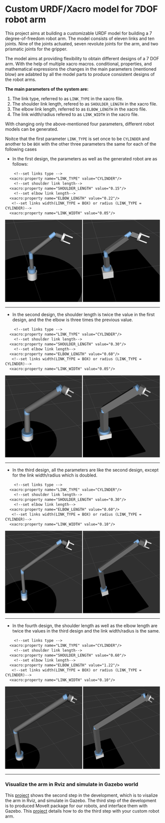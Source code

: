 # Custom URDF/Xacro model for 7DOF robot arm
This project aims at building a customizable URDF model for building a 7 degree-of-freedom robot arm. The model consists of eleven links and ten joints. Nine of the joints actuated, seven revolute joints for the arm, and two prismatic joints for the gripper. 

The model aims at providing flexibility to obtain different designs of a 7 DOF arm. With the help of multiple xacro macros. conditional, properties, and mathematical expressions the changes in the main parameters (mentioned blow) are adabted by all the model parts to produce consistent designs of the robot arms.

**The main parameters of the system are:**
 1. The link type, referred to as `LINK_TYPE` in the xacro file.
 2. The shoulder link length, refered to as `SHOULDER_LENGTH` in the xacro file.
 3. The elbow link length, referred to as `ELBOW_LENGTH` in the xacro file.
 4. The link width/radius refered to as `LINK_WIDTH` in the xacro file.
 

With changing only the above-mentioned four parameters, different robot models can be generated.

Noitce that the first parameter `LINK_TYPE` is set once to be `CYLINDER` and another to be `BOX` with the other three parameters the same for each of the following cases

* In the first design, the parameters as well as the generated robot are as follows:
```
    <!--set links type -->
  <xacro:property name="LINK_TYPE" value="CYLINDER"/>
    <!--set shoulder link length-->
  <xacro:property name="SHOULDER_LENGTH" value="0.15"/>
    <!--set elbow link length-->
  <xacro:property name="ELBOW_LENGTH" value="0.22"/>
   <!--set links width(LINK_TYPE = BOX) or radius (LINK_TYPE = CYLINDER)-->
  <xacro:property name="LINK_WIDTH" value="0.05"/> 
```

![](./project_img/two_robots.png)

___

* In the second design, the shoulder length is twice the value in the first design, and the the elbow is three times the previous value.
```
    <!--set links type -->
  <xacro:property name="LINK_TYPE" value="CYLINDER"/>
    <!--set shoulder link length-->
  <xacro:property name="SHOULDER_LENGTH" value="0.30"/>
    <!--set elbow link length-->
  <xacro:property name="ELBOW_LENGTH" value="0.60"/>
   <!--set links width(LINK_TYPE = BOX) or radius (LINK_TYPE = CYLINDER)-->
  <xacro:property name="LINK_WIDTH" value="0.05"/> 
```

![](./project_img/two_robots_med2.png)

___

* In the third design, all the parameters are like the second design, except for the link width/radius which is doubled.

```
    <!--set links type -->
  <xacro:property name="LINK_TYPE" value="CYLINDER"/>
    <!--set shoulder link length-->
  <xacro:property name="SHOULDER_LENGTH" value="0.30"/>
    <!--set elbow link length-->
  <xacro:property name="ELBOW_LENGTH" value="0.60"/>
   <!--set links width(LINK_TYPE = BOX) or radius (LINK_TYPE = CYLINDER)-->
  <xacro:property name="LINK_WIDTH" value="0.10"/> 
```

![](./project_img/two_robots_med.png)

___


* In the fourth design, the shoulder length as well as the elbow length are twice the values in the third design and the link width/radius is the same.

```
    <!--set links type -->
  <xacro:property name="LINK_TYPE" value="CYLINDER"/>
    <!--set shoulder link length-->
  <xacro:property name="SHOULDER_LENGTH" value="0.60"/>
    <!--set elbow link length-->
  <xacro:property name="ELBOW_LENGTH" value="1.22"/>
   <!--set links width(LINK_TYPE = BOX) or radius (LINK_TYPE = CYLINDER)-->
  <xacro:property name="LINK_WIDTH" value="0.10"/> 
```

![](./project_img/two_robots_large.png)

___

### Visualize the arm in Rviz and simulate in Gazebo world
This [project](https://github.com/Robotawi/rrr-arm) shows the second step in the development, which is to visalize the arm in Rviz, and simulate in Gazebo. The third step of the development is to produced MoveIt package for our robots, and interface them with Gazebo. This [project](https://github.com/Robotawi/rrr_arm_config) details how to do the third step with your custom robot arm. 

